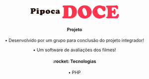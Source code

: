 <h1 align="center">
 <img src='./admin/assets/img/logo.png' widht: 50px />
</h1>

<h4 align="center">Projeto</h4>
<p align="center">• Desenvolvido por um grupo para conclusão do projeto integrador!<p>
<p align="center">• Um software de avaliações dos filmes!<p>

<h4 align="center">:rocket: Tecnologias</h4>
<p align="center">
    <p align="center">• PHP<p>
<p>
